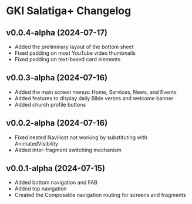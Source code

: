 # GKI Salatiga+ Changelog

## v0.0.4-alpha (2024-07-17)

- Added the preliminary layout of the bottom sheet
- Fixed padding on most YouTube video thumbnails
- Fixed padding on text-based card elements

## v0.0.3-alpha (2024-07-16)

- Added the main screen menus: Home, Services, News, and Events
- Added features to display daily Bible verses and welcome banner
- Added church profile buttons

## v0.0.2-alpha (2024-07-16)

- Fixed nested NavHost not working by substituting with AnimatedVisibility
- Added inter-fragment switching mechanism

## v0.0.1-alpha (2024-07-15)

- Added bottom navigation and FAB
- Added top navigation
- Created the Composable navigation routing for screens and fragments

